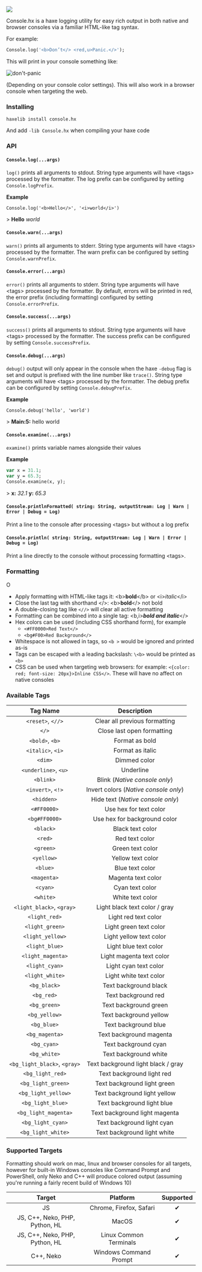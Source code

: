 <img src="https://user-images.githubusercontent.com/3742992/62642502-c58ce680-b93d-11e9-9f2a-47694086408e.png">

Console.hx is a haxe logging utility for easy rich output in both native and browser consoles via a familiar HTML-like tag syntax.

For example:
````haxe
Console.log('<b>Don’t</> <red,u>Panic.</>');
````
This will print in your console something like:

![don't-panic](https://user-images.githubusercontent.com/3742992/62642491-c160c900-b93d-11e9-94ef-a41358e0cf8c.png)

(Depending on your console color settings). This will also work in a browser console when targeting the web.

### Installing

`haxelib install console.hx`

And add
`-lib Console.hx` when compiling your haxe code

### API

#### `Console.log(...args)`

`log()` prints all arguments to stdout. String type arguments will have \<tags> processed by the formatter. The log prefix can be configured by setting `Console.logPrefix`.

**Example**

`Console.log('<b>Hello</>', '<i>world</i>')`

\> **Hello** *world*

#### `Console.warn(...args)`

`warn()` prints all arguments to stderr. String type arguments will have \<tags> processed by the formatter. The warn prefix can be configured by setting `Console.warnPrefix`.

#### `Console.error(...args)`

`error()` prints all arguments to stderr. String type arguments will have \<tags> processed by the formatter. By default, errors will be printed in red, the error prefix (including formatting) configured by setting `Console.errorPrefix`.

#### `Console.success(...args)`

`success()` prints all arguments to stdout. String type arguments will have \<tags> processed by the formatter. The success prefix can be configured by setting `Console.successPrefix`.

#### `Console.debug(...args)`

`debug()` output will only appear in the console when the haxe `-debug` flag is set and output is prefixed with the line number like `trace()`. String type arguments will have \<tags> processed by the formatter. The debug prefix can be configured by setting `Console.debugPrefix`.

**Example**

`Console.debug('hello', 'world')`

\> **Main:5:** hello world

#### `Console.examine(...args)`

`examine()` prints variable names alongside their values

**Example**
```haxe
var x = 31.1;
var y = 65.3;
Console.examine(x, y);
```
\> **x:** *32.1* **y:** *65.3*

#### `Console.printlnFormatted( string: String, outputStream: Log | Warn | Error | Debug = Log)`

Print a line to the console after processing \<tags> but without a log prefix

#### `Console.println( string: String, outputStream: Log | Warn | Error | Debug = Log)`

Print a line directly to the console without processing formatting \<tags>.

### Formatting
O
- Apply formatting with HTML-like tags it: \<b>**bold**\</b> or \<i>*italic*\</i>
- Close the last tag with shorthand \</>: \<b>**bold**</> not bold
- A double-closing tag like `<//>` will clear all active formatting
- Formatting can be combined into a single tag: \<b,i>***bold and italic***\</>
- Hex colors can be used (including CSS shorthand form), for example
  - `<#FF0000>Red Text</>`
  - `<bg#F00>Red Background</>`
- Whitespace is not allowed in tags, so `<b >` would be ignored and printed as-is
- Tags can be escaped with a leading backslash: `\<b>` would be printed as `<b>`
- CSS can be used when targeting web browsers: for example: `<{color: red; font-size: 20px}>Inline CSS</>`. These will have no affect on native consoles

### Available Tags

|           Tag Name           |              Description              |
| :--------------------------: | :-----------------------------------: |
|      `<reset>`, `<//>`       |     Clear all previous formatting     |
|            `</>`             |      Close last open formatting       |
|       `<bold>`, `<b>`        |            Format as bold             |
|      `<italic>`, `<i>`       |           Format as italic            |
|           `<dim>`            |             Dimmed color              |
|     `<underline>`, `<u>`     |               Underline               |
|          `<blink>`           |     Blink (*Native console only*)     |
|      `<invert>`, `<!>`       | Invert colors (*Native console only*) |
|          `<hidden>`          |   Hide text (*Native console only*)   |
|         `<#FF0000>`          |        Use hex for text color         |
|        `<bg#FF0000>`         |     Use hex for background color      |
|          `<black>`           |           Black text color            |
|           `<red>`            |            Red text color             |
|          `<green>`           |           Green text color            |
|          `<yellow>`          |           Yellow text color           |
|           `<blue>`           |            Blue text color            |
|         `<magenta>`          |          Magenta text color           |
|           `<cyan>`           |            Cyan text color            |
|          `<white>`           |           White text color            |
|  `<light_black>`, `<gray>`   |     Light black text color / gray     |
|        `<light_red>`         |         Light red text color          |
|       `<light_green>`        |        Light green text color         |
|       `<light_yellow>`       |        Light yellow text color        |
|        `<light_blue>`        |         Light blue text color         |
|      `<light_magenta>`       |       Light magenta text color        |
|        `<light_cyan>`        |         Light cyan text color         |
|       `<light_white>`        |        Light white text color         |
|         `<bg_black>`         |         Text background black         |
|          `<bg_red>`          |          Text background red          |
|         `<bg_green>`         |         Text background green         |
|        `<bg_yellow>`         |        Text background yellow         |
|         `<bg_blue>`          |         Text background blue          |
|        `<bg_magenta>`        |        Text background magenta        |
|         `<bg_cyan>`          |         Text background cyan          |
|         `<bg_white>`         |         Text background white         |
| `<bg_light_black>`, `<gray>` |  Text background light black / gray   |
|       `<bg_light_red>`       |       Text background light red       |
|      `<bg_light_green>`      |      Text background light green      |
|     `<bg_light_yellow>`      |     Text background light yellow      |
|      `<bg_light_blue>`       |      Text background light blue       |
|     `<bg_light_magenta>`     |     Text background light magenta     |
|      `<bg_light_cyan>`       |      Text background light cyan       |
|      `<bg_light_white>`      |      Text background light white      |

### Supported Targets

Formatting should work on mac, linux and browser consoles for all targets, however for built-in Windows consoles like Command Prompt and PowerShell, only Neko and C++ will produce colored output (assuming you're running a fairly recent build of Windows 10)

|             Target             |        Platform         | Supported  |
| :----------------------------: | :---------------------: | :--------: |
|               JS               | Chrome, Firefox, Safari |     ✔      |
| JS, C++, Neko, PHP, Python, HL |          MacOS          |     ✔      |
| JS, C++, Neko, PHP, Python, HL | Linux Common Terminals  |     ✔      |
|           C++, Neko            | Windows Command Prompt  |     ✔      |

